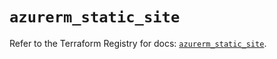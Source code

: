 # `azurerm_static_site`

Refer to the Terraform Registry for docs: [`azurerm_static_site`](https://registry.terraform.io/providers/hashicorp/azurerm/4.8.0/docs/resources/static_site).
